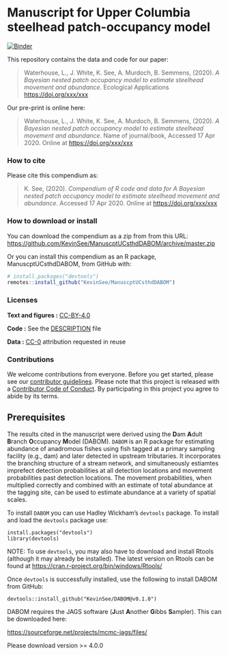 
<!-- README.md is generated from README.Rmd. Please edit that file -->

# Manuscript for Upper Columbia steelhead patch-occupancy model

[![Binder](https://mybinder.org/badge_logo.svg)](https://mybinder.org/v2/gh/KevinSee/ManuscptUCsthdDABOM/master?urlpath=rstudio)

This repository contains the data and code for our paper:

> Waterhouse, L., J. White, K. See, A. Murdoch, B. Semmens, (2020). *A
> Bayesian nested patch occupancy model to estimate steelhead movement
> and abundance*. Ecological Applications <https://doi.org/xxx/xxx>

Our pre-print is online here:

> Waterhouse, L., J. White, K. See, A. Murdoch, B. Semmens, (2020). *A
> Bayesian nested patch occupancy model to estimate steelhead movement
> and abundance*. Name of journal/book, Accessed 17 Apr 2020. Online at
> <https://doi.org/xxx/xxx>

### How to cite

Please cite this compendium as:

> K. See, (2020). *Compendium of R code and data for A Bayesian nested
> patch occupancy model to estimate steelhead movement and abundance*.
> Accessed 17 Apr 2020. Online at <https://doi.org/xxx/xxx>

### How to download or install

You can download the compendium as a zip from from this URL:
<https://github.com/KevinSee/ManuscptUCsthdDABOM/archive/master.zip>

Or you can install this compendium as an R package, ManuscptUCsthdDABOM,
from GitHub with:

``` r
# install.packages("devtools")
remotes::install_github("KevinSee/ManuscptUCsthdDABOM")
```

### Licenses

**Text and figures :**
[CC-BY-4.0](http://creativecommons.org/licenses/by/4.0/)

**Code :** See the [DESCRIPTION](DESCRIPTION) file

**Data :** [CC-0](http://creativecommons.org/publicdomain/zero/1.0/)
attribution requested in reuse

### Contributions

We welcome contributions from everyone. Before you get started, please
see our [contributor guidelines](CONTRIBUTING.md). Please note that this
project is released with a [Contributor Code of Conduct](CONDUCT.md). By
participating in this project you agree to abide by its terms.

## Prerequisites

The results cited in the manuscript were derived using the **D**am
**A**dult **B**ranch **O**ccupancy **M**odel (DABOM). `DABOM` is an R
package for estimating abundance of anadromous fishes using fish tagged
at a primary sampling facility (e.g., dam) and later detected in
upstream tributaries. It incorporates the branching structure of a
stream network, and simultaneously estiamtes imprefect detection
probabilities at all detection locations and movement probabilities past
detection locations. The movement probabilities, when multiplied
correctly and combined with an estimate of total abundance at the
tagging site, can be used to estimate abundance at a variety of spatial
scales.

To install `DABOM` you can use Hadley Wickham’s `devtools` package. To
install and load the `devtools` package use:

    install.packages("devtools")
    library(devtools)

NOTE: To use `devtools`, you may also have to download and install
Rtools (although it may already be installed). The latest version on
Rtools can be found at <https://cran.r-project.org/bin/windows/Rtools/>

Once `devtools` is successfully installed, use the following to install
DABOM from GitHub:

    devtools::install_github("KevinSee/DABOM@v0.1.0")

DABOM requires the JAGS software (**J**ust **A**nother **G**ibbs
**S**ampler). This can be downloaded here:

<https://sourceforge.net/projects/mcmc-jags/files/>

Please download version \>= 4.0.0

